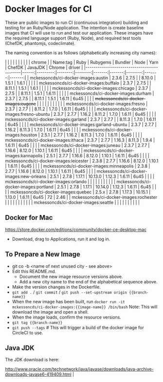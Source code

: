 Docker Images for CI
====================

These are public images to run CI (continuous integration) building and testing for an Ruby/Node application. The intention is create baseline images that CI will use to run and test our application. These images have the required language support (Ruby, Node), and required test tools (ChefDK, phantomjs, codeclimate).

The naming convention is as follows (alphabetically increasing city names):

|                                             |       |          |         |         |        |        |         |        | chrome |
| Name:tag                                    | Ruby  | Rubygems | Bundler |  Node   |  Yarn  | ChefDK | JavaJDK | Chrome | driver |
|---------------------------------------------|------:|---------:|--------:|--------:|-------:|-------:|--------:|-------:|-------:|
| mckessoncds/ci-docker-images:austin         | 2.3.6 |   2.7.5  |         | 8.10.0  |  1.5.1 |  1.6.1 |         |        |        |
| mckessoncds/ci-docker-images:buffalo        | 2.3.7 |   2.7.5  |         | 8.11.1  |  1.5.1 |  1.6.1 |         |        |        |
| mckessoncds/ci-docker-images:chicago        | 2.3.7 |   2.7.5  |         | 8.11.1  |  1.5.1 | 1.6.11 |         |        |        |
| mckessoncds/ci-docker-images:durham         | 2.3.7 |   2.7.5  |         | 8.11.1  |  1.5.1 | 1.6.11 |  6u45   |        |        |
| ~~mckessoncds/ci-docker-images:eugene~~     |       |          |         |         |        |        |         |        |        |
| mckessoncds/ci-docker-images:fresno         | 2.3.7 |   2.7.7  |         | 8.11.2  |  1.7.0 | 1.6.11 |  6u45   |        |        |
| mckessoncds/ci-docker-images:fresno-ubuntu  | 2.3.7 |   2.7.7  |  1.16.2 | 8.11.2  |  1.7.0 | 1.6.11 |  6u45   |        |        |
| mckessoncds/ci-docker-images:garland        | 2.3.7 |   2.7.7  |         | 8.11.3  |  1.7.0 | 1.6.11 |  6u45   |        |        |
| mckessoncds/ci-docker-images:garland-ubuntu | 2.3.7 |   2.7.7  |  1.16.2 | 8.11.3  |  1.7.0 | 1.6.11 |  6u45   |        |        |
| mckessoncds/ci-docker-images:houston        | 2.5.1 |   2.7.7  |  1.16.2 | 8.11.3  |  1.7.0 | 1.6.11 |  6u45   |        |        |
| mckessoncds/ci-docker-images:ithaca         | 2.3.7 |   2.7.7  |  1.16.3 | 8.11.3  |  1.9.4 | 1.6.11 |  6u45   |        |        |
| mckessoncds/ci-docker-images:juneau         | 2.3.7 |   2.7.7  |  1.16.6 | 8.12.0  | 1.10.1 | 1.6.11 |  6u45   |        |        |
| mckessoncds/ci-docker-images:kannapolis     | 2.5.1 |   2.7.7  |  1.16.6 | 8.12.0  | 1.10.1 | 1.6.11 |  6u45   |        |        |
| mckessoncds/ci-docker-images:leicester      | 2.3.8 |   2.7.7  |  1.16.6 | 8.12.0  | 1.10.1 | 1.6.11 |  6u45   |        |        |
| mckessoncds/ci-docker-images:minneapolis    | 2.3.8 |   2.7.7  |  1.16.6 | 8.12.0  | 1.10.1 | 1.6.11 |  6u45   |        |        |
| mckessoncds/ci-docker-images:new-orleans    | 2.5.1 |   2.7.8  |  1.17.1 | 10.13.0 | 1.12.3 | 1.6.11 |  6u45   |        |        |
| mckessoncds/ci-docker-images:orlando        |       |          |         |         |        |        |         |        |        |
| mckessoncds/ci-docker-images:portland       | 2.5.1 |   2.7.8  |  1.17.1 | 10.14.0 | 1.12.3 | 1.6.11 |  6u45   |        |        |
| mckessoncds/ci-docker-images:quebec         | 2.5.x |   2.7.8  |  1.17.3 | 10.15.1 | 1.13.0 | 1.6.11 |  6u45   |   72   |  2.46  |
| mckessoncds/ci-docker-images:rochester      |       |          |         |         |        |        |         |        |        |
| mckessoncds/ci-docker-images:seattle        |       |          |         |         |        |        |         |        |        |

Docker for Mac
--------------

https://store.docker.com/editions/community/docker-ce-desktop-mac

- Download, drag to Applications, run it and log in.


To Prepare a New Image
----------------------

- git co -b <name of next unused city - see above>
- Edit this README.md.
  - Document the new image resource versions above.
  - Add a new city name to the end of the alphabetical sequence above.
- Make the version changes in the Dockerfile.
- `git add .` / `git commit` / `git push --set-upstream origin {{branch-name}}`
- When the new image has been built, run `docker run -it mckessoncds/ci-docker-images:{{image-name}} /bin/bash`
  Note: This will download the image and open a shell.
- When the image loads, confirm the resource versions.
- `git tag {{branch-name}}`
- `git push --tags` # This will trigger a build of the docker image for CircleCI to use.

Java JDK
--------

The JDK download is here:

http://www.oracle.com/technetwork/java/javase/downloads/java-archive-downloads-javase6-419409.html
              |
